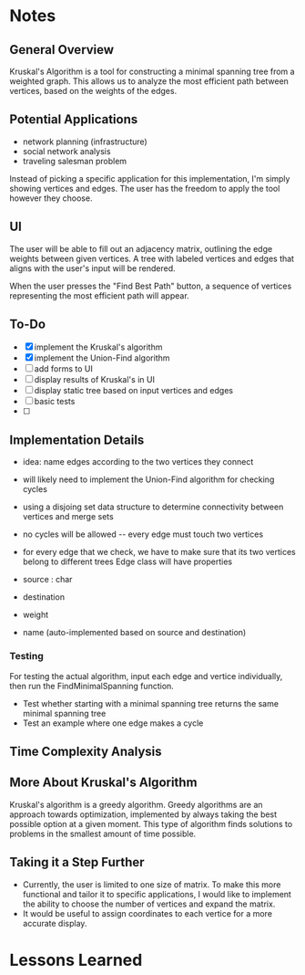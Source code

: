 # Notes

## General Overview
Kruskal's Algorithm is a tool for constructing a minimal spanning tree from a weighted graph.
This allows us to analyze the most efficient path between vertices, based on the weights of the edges.


## Potential Applications
- network planning (infrastructure)
- social network analysis
- traveling salesman problem


Instead of picking a specific application for this implementation, I'm simply showing vertices
and edges. The user has the freedom to apply the tool however they choose.

## UI
The user will be able to fill out an adjacency matrix, outlining the edge weights between given vertices.
A tree with labeled vertices and edges that aligns with the user's input will be rendered.

When the user presses the "Find Best Path" button, a sequence of vertices representing the most efficient path will appear.
## To-Do
- [x] implement the Kruskal's algorithm
- [x] implement the Union-Find algorithm
- [ ] add forms to UI
- [ ] display results of Kruskal's in UI
- [ ] display static tree based on input vertices and edges
- [ ] basic tests
- [ ] 

## Implementation Details
- idea: name edges according to the two vertices they connect
- will likely need to implement the Union-Find algorithm for checking cycles
- using a disjoing set data structure to determine connectivity between vertices and merge sets
- no cycles will be allowed -- every edge must touch two vertices

- for every edge that we check, we have to make sure that its two vertices belong to different trees
Edge class will have properties
- source : char
- destination
- weight
- name (auto-implemented based on source and destination)

### Testing
For testing the actual algorithm, input each edge and vertice individually, then run the FindMinimalSpanning function.


- Test whether starting with a minimal spanning tree returns the same minimal spanning tree
- Test an example where one edge makes a cycle
## Time Complexity Analysis

## More About Kruskal's Algorithm
Kruskal's algorithm is a greedy algorithm. Greedy algorithms are an approach towards optimization, 
implemented by always taking the best possible option at a given moment.
This type of algorithm finds solutions to problems in the smallest amount of time possible.

## Taking it a Step Further
- Currently, the user is limited to one size of matrix. To make this more functional
and tailor it to specific applications, I would like to implement the ability to 
choose the number of vertices and expand the matrix.
- It would be useful to assign coordinates to each vertice for a more accurate display.


# Lessons Learned
